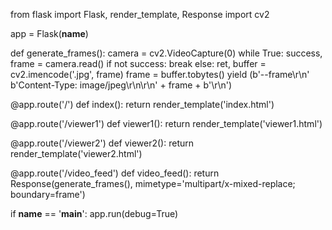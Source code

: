 from flask import Flask, render_template, Response
import cv2

app = Flask(__name__)

def generate_frames():
    camera = cv2.VideoCapture(0)
    while True:
        success, frame = camera.read()
        if not success:
            break
        else:
            ret, buffer = cv2.imencode('.jpg', frame)
            frame = buffer.tobytes()
            yield (b'--frame\r\n'
                   b'Content-Type: image/jpeg\r\n\r\n' + frame + b'\r\n')

@app.route('/')
def index():
    return render_template('index.html')

@app.route('/viewer1')
def viewer1():
    return render_template('viewer1.html')

@app.route('/viewer2')
def viewer2():
    return render_template('viewer2.html')

@app.route('/video_feed')
def video_feed():
    return Response(generate_frames(), mimetype='multipart/x-mixed-replace; boundary=frame')

if __name__ == '__main__':
    app.run(debug=True)
